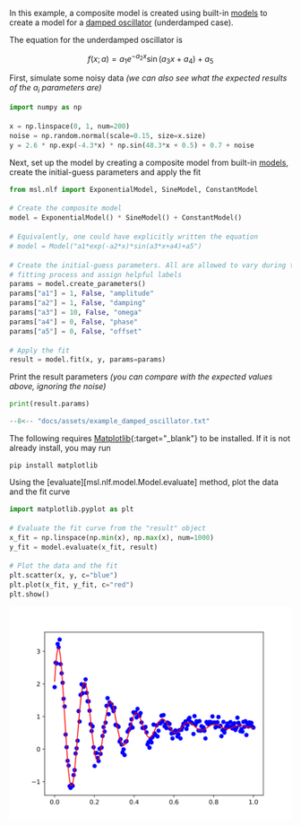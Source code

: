 In this example, a composite model is created using built-in [models](../api/models.md) to create a model for a [damped oscillator](http://hyperphysics.phy-astr.gsu.edu/hbase/oscda.html) (underdamped case).

The equation for the underdamped oscillator is

$$
f(x; a) = a_1 e^{-a_2 x} \sin(a_3 x + a_4) + a_5
$$

First, simulate some noisy data *(we can also see what the expected results of the $a_i$ parameters are)*

```python
import numpy as np

x = np.linspace(0, 1, num=200)
noise = np.random.normal(scale=0.15, size=x.size)
y = 2.6 * np.exp(-4.3*x) * np.sin(48.3*x + 0.5) + 0.7 + noise
```

Next, set up the model by creating a composite model from built-in [models](../api/models.md), create the initial-guess parameters and apply the fit

```python
from msl.nlf import ExponentialModel, SineModel, ConstantModel

# Create the composite model
model = ExponentialModel() * SineModel() + ConstantModel()

# Equivalently, one could have explicitly written the equation
# model = Model("a1*exp(-a2*x)*sin(a3*x+a4)+a5")

# Create the initial-guess parameters. All are allowed to vary during the
# fitting process and assign helpful labels
params = model.create_parameters()
params["a1"] = 1, False, "amplitude"
params["a2"] = 1, False, "damping"
params["a3"] = 10, False, "omega"
params["a4"] = 0, False, "phase"
params["a5"] = 0, False, "offset"

# Apply the fit
result = model.fit(x, y, params=params)
```

Print the result parameters *(you can compare with the expected values above, ignoring the noise)*

```python
print(result.params)
```

<!-- invisible-code-block: python
with open("docs/assets/example_damped_oscillator.txt", mode="wt") as fp:
    fp.write(str(result.params))
-->

```py
--8<-- "docs/assets/example_damped_oscillator.txt"
```

The following requires [Matplotlib](https://matplotlib.org/){:target="_blank"} to be installed. If it is not already install, you may run

```console
pip install matplotlib
```

Using the [evaluate][msl.nlf.model.Model.evaluate] method, plot the data and the fit curve

```python
import matplotlib.pyplot as plt

# Evaluate the fit curve from the "result" object
x_fit = np.linspace(np.min(x), np.max(x), num=1000)
y_fit = model.evaluate(x_fit, result)

# Plot the data and the fit
plt.scatter(x, y, c="blue")
plt.plot(x_fit, y_fit, c="red")
plt.show()
```

<!-- invisible-code-block: python
plt.savefig("docs/assets/images/example_damped_oscillator.svg")
plt.clf()
-->

<p align="center">
  <img src="../../assets/images/example_damped_oscillator.svg" />
</p>